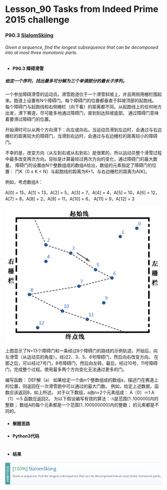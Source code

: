 # Lesson_90 Tasks from Indeed Prime 2015 challenge


### P90.3 [SlalomSkiing](https://app.codility.com/programmers/lessons/90-tasks_from_indeed_prime_2015_challenge/slalom_skiing/) 


###### Given a sequence, find the longest subsequence that can be decomposed into at most three monotonic parts.

* #### P90.3  障碍滑雪

##### 给定一个序列，找出最多可分解为三个单调部分的最长子序列。

一个参加障碍滑雪的运动员。滑雪跑道位于一个滑雪斜坡上，并且两侧用栅栏围起来。跑道上设置有N个障碍门。每个障碍门的位置都垂直于斜坡顶部的起跑线。
每个障碍门与起跑线和右侧栅栏（向下看）的距离都不同。从起跑线上的任何地方出发，滑下赛道，尽可能多地通过障碍门，直到到达斜坡底部。
通过障碍门意味着要滑过障碍门的位置。

开始滑时可以从两个方向滑下：向左或向右。当运动员滑到左边时，会通过与右边栅栏的距离较大的障碍门，当滑到右边时，会通过与右边栅栏的距离较小的障碍门。

不幸的是，改变方向（从左到右或从右到右）是很累的，所以运动员整个滑雪过程中最多改变两次方向。目标是计算最经过两次方向的变化，通过障碍门的最大数量。
障碍门的设置由N个整数组成的数组A给出，数组的元素指定了障碍门的位置：
门K（0 ≤ K < N）与起跑线的距离为K+1，与右边栅栏的距离为A[K]。

例如，考虑数组A：

A[0] = 15，A[1] = 13，A[2] = 5，A[3] = 7，A[4] = 4，A[5] = 10，A[6] = 12，A[7] = 8，A[8] = 2，A[9] = 11，A[10] = 6，
A[11] = 9，A[12] = 3

![image](https://github.com/Anfany/Codility-Lessons-By-Python3/blob/master/L90_Tasks%20from%20Indeed%20Prime%202015%20challenge/90.3.1.png)

上图显示了N=13个障碍门和一条经过8个障碍门的路线的示例轨迹。开始后，向左滑雪（从运动员的角度）。经过2、3、5、6号障碍门，然后向右改变方向。
在那之后，可以经过7号门，8号障碍门，然后向左转。最后，经过10号，11号障碍门，完成整个过程。使用最多两个方向变化无法通过更多的门。

编写函数：
DEF解（a）
如果给定一个由n个整数组成的数组a，描述门在赛道上的位置，则返回在一次滑雪跑中可以通过的最大门数。
例如，给定上述数据，函数应该返回8，如上所述。
对于以下数组，a由n=2个元素组成：
A〔0〕＝1
A〔1〕＝5
函数应返回2。
为以下假设编写有效的算法：
n是范围[1..100000]内的整数；
数组A的每个元素都是一个范围[1..100000000]内的整数；
的元素都是不同的。 

* #### 解题思路


* #### Python3代码


```python

```


* #### 结果

![image](https://github.com/Anfany/Codility-Lessons-By-Python3/blob/master/L90_Tasks%20from%20Indeed%20Prime%202015%20challenge/90.3.png)
